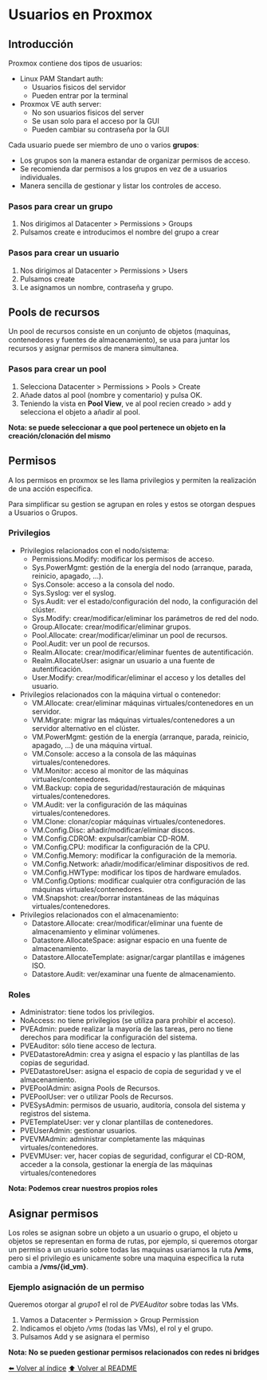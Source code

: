 # Usuarios en Proxmox
## Introducción 
Proxmox contiene dos tipos de usuarios:
* Linux PAM Standart auth: 
    * Usuarios fisicos del servidor
    * Pueden entrar por la terminal
* Proxmox VE auth server: 
    * No son usuarios fisicos del server
    * Se usan solo para el acceso por la GUI
    * Pueden cambiar su contraseña por la GUI

Cada usuario puede ser miembro de uno o varios **grupos**:
* Los grupos son la manera estandar de organizar permisos de acceso.
* Se recomienda dar permisos a los grupos en vez de a usuarios individuales.
* Manera sencilla de gestionar y listar los controles de acceso.

### Pasos para crear un grupo
1. Nos dirigimos al Datacenter > Permissions > Groups
2. Pulsamos create e introducimos el nombre del grupo a crear

### Pasos para crear un usuario
1. Nos dirigimos al Datacenter > Permissions > Users
2. Pulsamos create
3. Le asignamos un nombre, contraseña y grupo. 

## Pools de recursos

Un pool de recursos consiste en un conjunto de objetos (maquinas, contenedores y fuentes de almacenamiento), se usa para juntar los recursos y asignar permisos de manera simultanea. 

### Pasos para crear un pool
1. Selecciona Datacenter > Permissions > Pools > Create
2. Añade datos al pool (nombre y comentario) y pulsa OK.
3. Teniendo la vista en **Pool View**, ve al pool recien creado > add y selecciona el objeto a añadir al pool.

**Nota: se puede seleccionar a que pool pertenece un objeto en la creación/clonación del mismo**

## Permisos
A los permisos en proxmox se les llama privilegios y permiten la realización de una acción especifica.

Para simplificar su gestion se agrupan en roles y estos se otorgan despues a Usuarios o Grupos.

### Privilegios
* Privilegios relacionados con el nodo/sistema:
    * Permissions.Modify: modificar los permisos de acceso.
    * Sys.PowerMgmt: gestión de la energía del nodo (arranque, parada, reinicio, apagado, ...).
    * Sys.Console: acceso a la consola del nodo.
    * Sys.Syslog: ver el syslog.
    * Sys.Audit: ver el estado/configuración del nodo, la configuración del clúster.
    * Sys.Modify: crear/modificar/eliminar los parámetros de red del nodo.
    * Group.Allocate: crear/modificar/eliminar grupos.
    * Pool.Allocate: crear/modificar/eliminar un pool de recursos.
    * Pool.Audit: ver un pool de recursos.
    * Realm.Allocate: crear/modificar/eliminar fuentes de autentificación.
    * Realm.AllocateUser: asignar un usuario a una fuente de autentificación.
    * User.Modify: crear/modificar/eliminar el acceso y los detalles del usuario.
* Privilegios relacionados con la máquina virtual o contenedor:
    * VM.Allocate: crear/eliminar máquinas virtuales/contenedores en un servidor.
    * VM.Migrate: migrar las máquinas virtuales/contenedores a un servidor alternativo en el clúster.
    * VM.PowerMgmt: gestión de la energía (arranque, parada, reinicio, apagado, ...) de una máquina virtual.
    * VM.Console: acceso a la consola de las máquinas virtuales/contenedores.
    * VM.Monitor: acceso al monitor de las máquinas virtuales/contenedores.
    * VM.Backup: copia de seguridad/restauración de máquinas virtuales/contenedores.
    * VM.Audit: ver la configuración de las máquinas virtuales/contenedores.
    * VM.Clone: clonar/copiar máquinas virtuales/contenedores.
    * VM.Config.Disc: añadir/modificar/eliminar discos.
    * VM.Config.CDROM: expulsar/cambiar CD-ROM.
    * VM.Config.CPU: modificar la configuración de la CPU.
    * VM.Config.Memory: modificar la configuración de la memoria.
    * VM.Config.Network: añadir/modificar/eliminar dispositivos de red.
    * VM.Config.HWType: modificar los tipos de hardware emulados.
    * VM.Config.Options: modificar cualquier otra configuración de las máquinas virtuales/contenedores.
    * VM.Snapshot: crear/borrar instantáneas de las máquinas virtuales/contenedores.
* Privilegios relacionados con el almacenamiento:
    * Datastore.Allocate: crear/modificar/eliminar una fuente de almacenamiento y eliminar volúmenes.
    * Datastore.AllocateSpace: asignar espacio en una fuente de almacenamiento.
    * Datastore.AllocateTemplate: asignar/cargar plantillas e imágenes ISO.
    * Datastore.Audit: ver/examinar una fuente de almacenamiento.

### Roles
* Administrator: tiene todos los privilegios.
* NoAccess: no tiene privilegios (se utiliza para prohibir el acceso).
* PVEAdmin: puede realizar la mayoría de las tareas, pero no tiene derechos para modificar la configuración del sistema.
* PVEAuditor: sólo tiene acceso de lectura.
* PVEDatastoreAdmin: crea y asigna el espacio y las plantillas de las copias de seguridad.
* PVEDatastoreUser: asigna el espacio de copia de seguridad y ve el almacenamiento.
* PVEPoolAdmin: asigna Pools de Recursos.
* PVEPoolUser: ver o utilizar Pools de Recursos.
* PVESysAdmin: permisos de usuario, auditoría, consola del sistema y registros del sistema.
* PVETemplateUser: ver y clonar plantillas de contenedores.
* PVEUserAdmin: gestionar usuarios.
* PVEVMAdmin: administrar completamente las máquinas virtuales/contenedores.
* PVEVMUser: ver, hacer copias de seguridad, configurar el CD-ROM, acceder a la consola, gestionar la energía de las máquinas virtuales/contenedores

**Nota: Podemos crear nuestros propios roles**

## Asignar permisos
Los roles se asignan sobre un objeto a un usuario o grupo, el objeto u objetos se representan en forma de rutas, por ejemplo, si queremos otorgar un permiso a un usuario sobre todas las maquinas usariamos la ruta **/vms**, pero si el privilegio es unicamente sobre una maquina especifica la ruta cambia a **/vms/{id_vm}**.

### Ejemplo asignación de un permiso
Queremos otorgar al *grupo1* el rol de *PVEAuditor* sobre  todas las VMs.

1. Vamos a Datacenter > Permission > Group Permission
2. Indicamos el objeto */vms* (todas las VMs), el rol y el grupo.
3. Pulsamos Add y se asignara el permiso

**Nota: No se pueden gestionar permisos relacionados con redes ni bridges**

[⬅️ Volver al índice](./Index.md)
[⬆️ Volver al README](/README.md)
